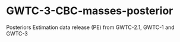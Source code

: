 # GWTC-3-CBC-masses-posterior
Posteriors Estimation data release (PE) from GWTC-2.1, GWTC-1 and GWTC-3
